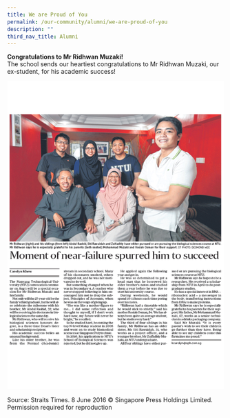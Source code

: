 ```yaml
---
title: We are Proud of You
permalink: /our-community/alumni/we-are-proud-of-you
description: ""
third_nav_title: Alumni
---
```

<p><strong>Congratulations to Mr Ridhwan Muzaki!<br /></strong>The school sends our heartiest congratulations to Mr Ridhwan Muzaki, our ex-student, for his academic success!</p>
<img src="/images/riz.gif">
<p>Source: Straits Times. 8 June 2016 &copy; Singapore Press Holdings Limited. Permission required for reproduction</p>